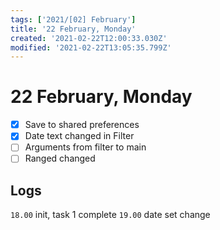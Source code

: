 ```yaml
---
tags: ['2021/[02] February']
title: '22 February, Monday'
created: '2021-02-22T12:00:33.030Z'
modified: '2021-02-22T13:05:35.799Z'
---
```


# 22 February, Monday

- [x] Save to shared preferences
- [x] Date text changed in Filter
- [ ] Arguments from filter to main
- [ ] Ranged changed

## Logs
`18.00` init, task 1 complete
`19.00` date set change
